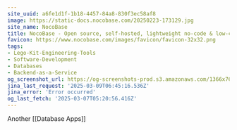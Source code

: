 ```yaml
---
site_uuid: a6fe1d1f-1b18-4457-84a8-830f3ec58af8
image: https://static-docs.nocobase.com/20250223-173129.jpg
site_name: NocoBase
title: NocoBase - Open source, self-hosted, lightweight no-code & low-code development platform
favicon: https://www.nocobase.com/images/favicon/favicon-32x32.png
tags:
- Lego-Kit-Engineering-Tools
- Software-Development
- Databases
- Backend-as-a-Service
og_screenshot_url: https://og-screenshots-prod.s3.amazonaws.com/1366x768/80/false/cc9d5f0f9d5fb7aa0a9561afa1045d7fee9897faf13a562b8afa80d90fee1b37.jpeg
jina_last_request: '2025-03-09T06:45:16.536Z'
jina_error: 'Error occurred'
og_last_fetch: '2025-03-07T05:20:56.416Z'
---
```

Another [[Database Apps]]


